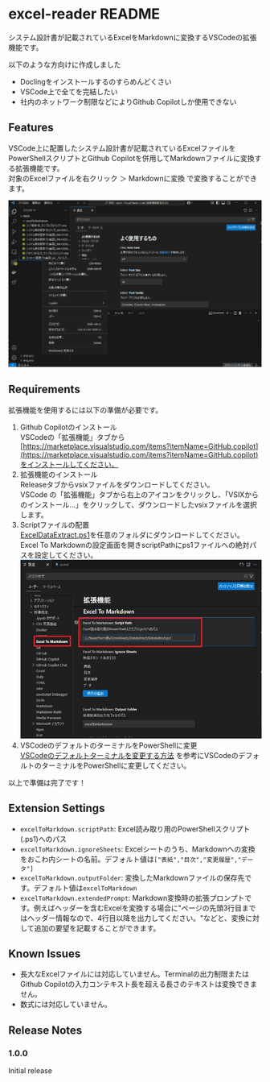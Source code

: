 # excel-reader README

システム設計書が記載されているExcelをMarkdownに変換するVSCodeの拡張機能です。

以下のような方向けに作成しました

* Doclingをインストールするのすらめんどくさい
* VSCode上で全てを完結したい
* 社内のネットワーク制限などによりGithub Copilotしか使用できない

## Features

VSCode上に配置したシステム設計書が記載されているExcelファイルをPowerShellスクリプトとGithub Copilotを併用してMarkdownファイルに変換する拡張機能です。  
対象のExcelファイルを右クリック ＞ Markdownに変換 で変換することができます。

![excel-reader](./usage.gif)


## Requirements

拡張機能を使用するには以下の準備が必要です。

1. Github Copilotのインストール  
   VSCodeの「拡張機能」タブから[https://marketplace.visualstudio.com/items?itemName=GitHub.copilot](https://marketplace.visualstudio.com/items?itemName=GitHub.copilot)をインストールしてください。
2. 拡張機能のインストール  
   Releaseタブからvsixファイルをダウンロードしてください。  
   VSCode の「拡張機能」タブから右上のアイコンをクリックし、「VSIXからのインストール...」をクリックして、ダウンロードしたvsixファイルを選択します。
3. Scriptファイルの配置  
   [ExcelDataExtract.ps1](./scripts/ExcelDataExtract.ps1)を任意のフォルダにダウンロードしてください。
   Excel To Markdownの設定画面を開きscriptPathにps1ファイルへの絶対パスを設定してください。  
   ![setting](./settings.jpg)
4. VSCodeのデフォルトのターミナルをPowerShellに変更  
   [VSCodeのデフォルトターミナルを変更する方法](https://zenn.dev/unsoluble_sugar/articles/362a17a7f57020) を参考にVSCodeのデフォルトのターミナルをPowerShellに変更してください。

以上で準備は完了です！

## Extension Settings

* `excelToMarkdown.scriptPath`: Excel読み取り用のPowerShellスクリプト(.ps1)へのパス
* `excelToMarkdown.ignoreSheets`: Excelシートのうち、Markdownへの変換をおこわ内シートの名前。デフォルト値は`["表紙","目次","変更履歴","データ"]`
* `excelToMarkdown.outputFolder`: 変換したMarkdownファイルの保存先です。デフォルト値は`excelToMarkdown`
* `excelToMarkdown.extendedPrompt`: Markdown変換時の拡張プロンプトです。例えばヘッダーを含むExcelを変換する場合に"ページの先頭3行目まではヘッダー情報なので、4行目以降を出力してください。"などと、変換に対して追加の要望を記載することができます。

## Known Issues

* 長大なExcelファイルには対応していません。Terminalの出力制限またはGithub Copilotの入力コンテキスト長を超える長さのテキストは変換できません。
* 数式には対応していません。

## Release Notes

### 1.0.0

Initial release
